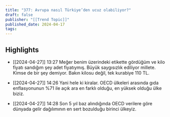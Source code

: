 ```yaml
---
title: "377: Avrupa nasıl Türkiye’den ucuz olabiliyor?"
draft: false
publisher: "[[Trend Topic]]"
published_date: 2024-04-17
tags:
---
```



## Highlights
* [[2024-04-27]] 13:27  Meğer benim üzerindeki etikette gördüğüm ve kilo fiyatı sandığım şey adet fiyatıymış. Büyük saygısızlık ediliyor millete. Kimse de bir şey demiyor. Bakın kilosu değil, tek kurabiye 110 TL.

* [[2024-04-27]] 14:26  Yani hele ki kiralar. OECD ülkeleri arasında gıda enflasyonunun %71 ile açık ara en farklı olduğu, en yüksek olduğu ülke biziz.

* [[2024-04-27]] 14:28  Son 5 yıl baz alındığında OECD verilere göre dünyada gelir dağılımının en sert bozulduğu birinci ülkeyiz.

